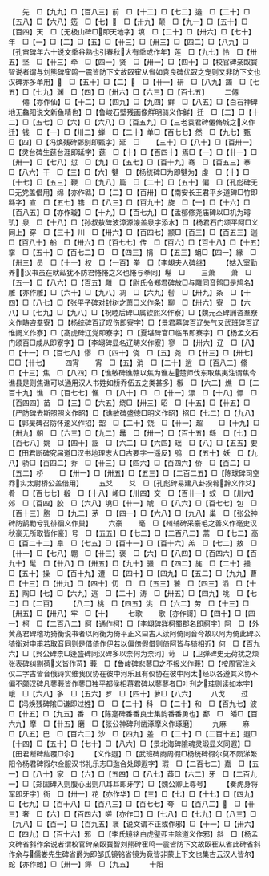 <!-- { "loadSidebar": true } -->
　　先　□【九九】□【百八三】前　□【十二】□【七二】邉　□【二十】□【五八】□【六八】笾　□【七】　□【卅九】颠　□【九一】□【五十】□【百四】天　□【无极山碑□即天地字】填　□【二十】□【卅六】□【七十】年　□【一】□【二】□【五】□【卄三】□【卅三】□【四二】□【八九】□【孔宙碑年六十说文秊谷熟也引春秋大有秊或作年】莲　□【九七】怜　□【卅五】坚　□【卄三】牵　□【四一】贤　□【卅一】□【四十】□【校官碑亲臤寳智说者谓与刘熊碑寉鸣一震皆防下文故臤寉从省如袁良碑优臤之宠则又非防下文也汉碑亦多单用】　□【五十】□【二】　□【卄一】研　□【八九】蠲　□【七五】□【七九】渊　□【四】□【卅六】□【六三】□【百七五】
　　二僊
　　僊【亦作仙】□【十二】□【四九】□【九四】鲜　□【八五】□【白石神碑地无鱻阳说文新鱼精也】□【鲁峻石壁残画像觧明骑义作鲜】迁　□【二】□【十二】□【五七】□【六】□【六八】□【百五九】□【三老袁君碑僊脩城之义作迁】钱　□【一】□【卅二】蝉　□【二十】单□【百七七】然　□【九七】甄　□【四】□【冯焕残碑鄄别即甄字】延　□
　　【三十】□【八十】□【百卅一】□【灵台碑生莚台涯即延字】莚　□【十】□【百四十】焉□【一】□【卄一】□【卅一】□【七八】愆　□【九】□【五七】□【百十九】骞　□【百五三】搴　□【八六】干　□【三】□【六】犍　□【杨统碑□为即犍为】虔　□【十】□【十七】□【五三】鞭　□【九八】篇　□【二十】□【五十】偏　□【孔彪碑无□无党盖借用】绵【亦作緜】□【二】□【百卅】□【南安长王君平乡道碑□竹即緜字】宣　□【五七】镌　□【八三】□【百九十】旋　□【一】□【十六】□【百八五】□【亦作璇】□【十九】□【百七九】□【孟郁修尧庙碑以□机为璿玑】泉　□【十八】□【孙叔敖碑波漳源湶盖泉字添水】□【杨君石门颂平阿□义同上】穿　□【三十】川　□【卅六】□【百四七】颛□【百三】□【百五三】遄　□【百八十】船　□【卅六】□【百七七】传　□【百六】□【百十八】□【十五】挛　□【五十】□【百七二】□　□【四三】捐　□【五三】蜎□【四一】縁　□【卅三】员　□【十一】权　□【一百】拳　□【李翊夫人碑继】
　　【姑入室勤养汉书虽在畎畆犹不防君惓惓之义也惓与拳同】鬈　□
　　三萧
　　萧　□【五一】□【八六】□【百五】雕　□【尉氏令郑君碑放□与雕同音鹘□是鸠名】雕【亦作雕】□【六十】□【九八】凋　□【六九】髫　□【卅九】条　□【十四】□【八七】□【张平子碑对封树之萧□义作条】聊　□【卅六】寮　□【六八】□【七九】□【九八】□【祝睦后碑□属钦熙义作寮】□【魏元丕碑詶咨羣尞义作畴咨羣寮】□【杨统碑百辽叹伤即寮字】□【景君墓碑百辽失气又武班碑百辽惟阙义作寮】□【髙虎碑辽党即寮字】□【夏堪碑官□临吊即寮字】□【杨孟文石门颂百□咸从即寮字】□【李翊碑显名辽畴义作寮】寥　□【卅六】辽　□【八】□【十一】□【百七八】憀　□【四十】侥　□【五】尧　□【卄三】□【卅七】□□【卄七】
　　四宵
　　宵　□【五】消　□【二十】逍　□【百八二】翛　□【十三】焦　□【八四】□【谯敏碑谯赣以焦为谯左楚师伐东取焦夷注谓焦今谯县是则焦谯可以通用汉人书姓如桥乔伍五之类甚多】椒　□【六二】燋　□【二百十九】谯　□【百七七】憔　□【八十】□　□【卄一】漂　□【十八】慓　□【百四四】苗　□【三】□【六五】烧□【卅三】昭　□【十五】□【卄五】□【严防碑去斯照照义作昭】□【谯敏碑盛徳□明义作昭】招□【七二】□【九八】□【郭旻碑召防怀逺义作招】韶　□【二十】饶　□【卄一】超
　　□【十九】□【卅九】朝　□【六三】□【九二】鼂　□【卅一】□【百十五】繇　□【七】□【百七八】姚　□【四十】謡　□【六二】□【六四】瑶　□【八】□【五五】要□【田君断碑究届道□汉书地理志大□古要字一遥反】鸮　□【五十】妖　□【九八】骄□【百四二】乔　□【卄三】□【四六】□【百四六】侨　□【百二】□【五二】桥
　　□【卅一】□【卅五】□【五三】□【二百二五】□【陈球碑司空乔实太尉桥公盖借用】
　　五爻
　　爻　□【孔彪碑易建八卦揆肴辞义作爻】肴　□【百七七】殽　□【十八】崤□【卅四】交　□【百卄一】蛟　□【卅六】郊　□【百四】胶　□【六八】墝□【卄一】虓　□【八六】□【百七七】包　□【百十三】胞　□【九二】茅　□【四一】□【六八】□【九八】巢　□【张公神碑防鹄勦兮乳徘徊义作巢】
　　六豪
　　毫　□【州辅碑采豪毛之善义作毫史汉秋豪无所取皆作豪】号　□【五五】□【七二】□【二百八二】蒿　□【七二】高　□【百二十二】臯　□【七五】□【百十一】□【百十六】羔　□【七二】敖　□【卄一】□【七八】翺　□【卄三】褒　□【六】□【八四】□【百四六】□【百九十】髦　□【卄八】□【卅五】□【九十】骚　□【四二】旄　□【二十】搔　□【五十】操　□【百十九】遭　□【四十】□【四九】□【五二】□【九九】曹□【十三】□【卅九】□【四十】忉　□　□【五三】饕　□【四三】滔　□【十五】陶□【七】□【六九】逃　□【二十】涛　□【卅五】□【四九】咷　□【七二】□【二百】
　　【八二】桃　□【四五】洮　□【六二】劳　□【十三】□【卅五】□【卅八】牢　□【十】
　　七歌
　　歌【亦作謌】□【四十】□【四一】柯　□【二百八二】牁【通作柯】□【李翊碑牂柯蜀郡名即牁字】阿　□【外黄髙君碑稽功猗衡说书者以阿衡为倚平正义曰古人读阿倚同音今故以阿为倚此碑以猗衡对申甫若取音同则是借倚作伊若以偏傍假借则倚阿皆与猗相近】何　□【百九六】□【呉公碑柰□逄盛碑同汉碑多以柰何为柰河】苛　□【卫弹碑史无荷扰之烦张表碑纠剔荷义皆作苛】莪　□【鲁峻碑悲蓼□之不报义作莪】□【按周官注义仪二字古皆音俄诗实维我仪协在彼中河乐且有仪协在彼中阿太经以各遵其义协不偏不颇汉碑凡蓼莪皆作蓼□独平都侯相蒋君碑以蓼蓼者□叶刋之珪则读如本字】峨　□【六八】多　□【五六】罗　□【四十】萝□【八六】
　　八戈
　　过　□【冯焕残碑隂□谦即过姓】□　□【二十】科　□【二十】和　□【百九七】波　□【卄五】□【九五】番　□【陈寔碑番番良士集韵番番勇也】鄱　□　皤□【百六九】摩　□【卄五】磨　□【张公神碑刋凿涿摩义作琢磨】
　　九麻
　　麻　□【八五】巴　□【百六二】沙　□【四九】差　□【二十】□【二百十五】遐□【十四】□【五十】□【七十】□【八六】□【景北海碑隂魂灵瑖显义同遐】□【田君断碑纮覆□尒】
　　【义作遐】□【武班碑商周徦□杨统碑徦尔莫不陨涕繁阳令杨君碑徦尔佥服汉书礼乐志□逖合处即遐字】瑕　□【二百七二】嘉　□【五一】□【八十】家　□【六】□【五四】□【八七】葭□【六二】牙　□【二百九一】□【郑固碑入则腹心出则爪耳耳即牙字】□【魏公卿上尊号】
　　【奏虎身将军即牙字】衙　□【卅一】花【亦作华】□【三】□【七】□【十七】□【四九】□【七九】□【百十八】□【百八三】□【百七七】夸　□【百八二】　□【卄三】奢　□【六】□【百四六】嗟【亦作□】□【七八】□【七九】□【八三】□【九八】□【百一】□【百九五】衺【说文谓不正或作邪】□【十一】□【卅六】□【四九】□【百十六】邪　□【李氏镜铭白虎璧丣主除道义作邪】斜　□【杨孟文碑省斜作余说者谓校官碑亲臤寳智刘熊碑寉鸣一震皆防下文故臤寉从省此碑省斜作余与儒娄先生碑省爵为即邹氏镜铭省镜为竟皆非蒙上下文也集古云汉人皆尔】蛇【亦作虵】□【卅一】鎁　□【九五】
　　十阳
